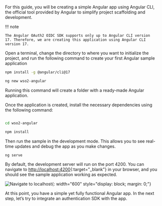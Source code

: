 

For this guide, you will be creating a simple Angular app using Angular CLI, the official tool provided by Angular to simplify project scaffolding and development.

!!! note

    The Angular OAuth2 OIDC SDK supports only up to Angular CLI version 17. Therefore, we are creating this application using Angular CLI version 17. 


Open a terminal, change the directory to where you want to initialize the project, and run the following command to create your first Angular sample application


```bash
npm install -g @angular/cli@17

ng new wso2-angular
```

Running this command will create a folder with a ready-made Angular application.

Once the application is created, install the necessary dependencies using the following command:


```bash

cd wso2-angular

npm install
```

Then run the sample in the development mode. This allows you to see real-time updates and debug the app as you make changes.

```bash
ng serve
```

By default, the development server will run on the port 4200. You can navigate to [http://localhost:4200](http://localhost:4200){:target="_blank"}  in your browser, and you should see the sample application working as expected.

![Navigate to localhost]({{base_path}}/assets/img/complete-guides/angular/image6.png){: width="600" style="display: block; margin: 0;"}

At this point, you have a simple yet fully functional Angular app. In the next step, let’s try to integrate an authentication SDK with the app. 
